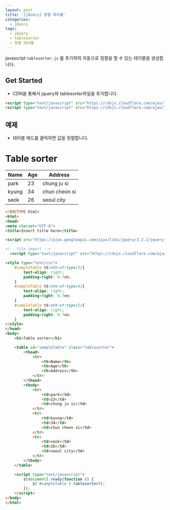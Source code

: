 ```yaml
---
layout: post
title: '[jQuery] 정렬 테이블'
categories:
  - jQuery
tags:
  - jQuery
  - tablesorter
  - 정렬 테이블
---
```


javascript ```tablesorter.js``` 를 추가하여 자동으로 정렬을 할 수 있는 테이블을 생성합니다.


## Get Started

- CDN을 통해서 jquery와 tablesorter파일을 추가합니다.


```html
<script type="text/javascript" src="https://cdnjs.cloudflare.com/ajax/libs/jquery/1.9.1/jquery.min.js"></script>
<script type="text/javascript" src="https://cdnjs.cloudflare.com/ajax/libs/jquery.tablesorter/2.9.1/jquery.tablesorter.min.js"></script>
```



## 예제


- 테이블 헤드를 클릭하면 값을 정렬합니다.


<div class="example">
<h1>Table sorter</h1>

<table id="sampleTable" class="tablesorter">
  <thead>
    <tr>
      <th>Name</th>
      <th>Age</th>
      <th>Address</th>
    </tr>
  </thead>
  <tbody>
    <tr>
      <td>park</td>
      <td>23</td>
      <td>chung ju si</td>
    </tr>
    <tr>
      <td>kyung</td>
      <td>34</td>
      <td>chun cheon si</td>
    </tr>
    <tr>
      <td>seok</td>
      <td>26</td>
      <td>seoul city</td>
    </tr>
  </tbody>
</table>

<script type="text/javascript" src="https://cdnjs.cloudflare.com/ajax/libs/jquery.tablesorter/2.9.1/jquery.tablesorter.min.js"></script>
<script type="text/javascript">
  $(document).ready(function () {
    $('#sampleTable').tablesorter();
  });
</script>
</div>


```html
<!DOCTYPE html>
<html>
<head>
<meta charset="UTF-8">
<title>Insert title here</title>

<script src="https://ajax.googleapis.com/ajax/libs/jquery/3.2.1/jquery.min.js"></script>

<!-- file import -->
  <script type="text/javascript" src="https://cdnjs.cloudflare.com/ajax/libs/jquery.tablesorter/2.9.1/jquery.tablesorter.min.js"></script>

<style type="text/css">
	#sampleTable td:nth-of-type(3){
		text-align: right;
		padding-right: 0.7em;
	}
	#sampleTable td:nth-of-type(4){
		text-align: right;
		padding-right: 0.7em;
	}
	#sampleTable td:nth-of-type(5){
		text-align: right;
		padding-right: 0.7em;
	}
</style>
</head>
<body>
	<h1>Table sorter</h1>

	<table id="sampleTable" class="tablesorter">
		<thead>
			<tr>
				<th>Name</th>
				<th>Age</th>
				<th>Address</th>
			</tr>
		</thead>
		<tbody>
			<tr>
				<td>park</td>
				<td>23</td>
				<td>chung ju si</td>
			</tr>
			<tr>
				<td>kyung</td>
				<td>34</td>
				<td>chun cheon si</td>
			</tr>
			<tr>
				<td>seok</td>
				<td>26</td>
				<td>seoul city</td>
			</tr>
		</tbody>
	</table>

	<script type="text/javascript">
		$(document).ready(function () {
			$('#sampleTable').tablesorter();
		});
	</script>
</body>
</html>
```
